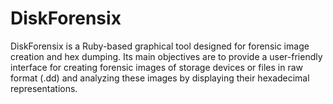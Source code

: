 # DiskForensix
DiskForensix is a Ruby-based graphical tool designed for forensic image creation and hex dumping. Its main objectives are to provide a user-friendly interface for creating forensic images of storage devices or files in raw format (.dd) and analyzing these images by displaying their hexadecimal representations.
